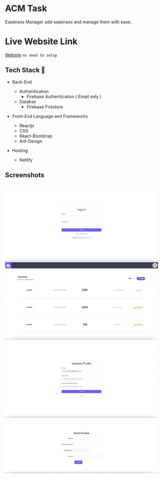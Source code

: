 # ACM Task

Expenses Manager add expenses and manage them with ease.

# Live Website Link

[Website](https://hungry-poitras-5a8755.netlify.app) `no need to setup`

## Tech Stack 🚀
* Back-End
  * Authentication
    * Firebase Authentication ( Email only )
  * Databse
    * Firebase Firestore
    
* Front-End Language and Frameworks
  * Reactjs
  * CSS
  * React-Bootstrap
  * Ant-Design
  
* Hosting
  * Netlify

## Screenshots

![Login](screenshots/login.png)
![Home](screenshots/home.png)
![Update](screenshots/update.png)
![Insert](screenshots/insert.png)

